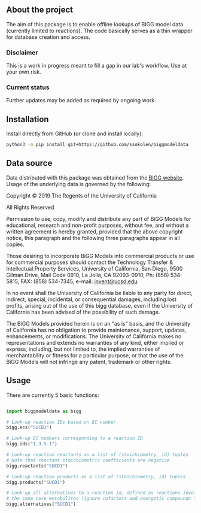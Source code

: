 ## About the project

The aim of this package is to enable offline lookups of BIGG model data (currently limited to reactions). The code basically serves as a thin wrapper for database creation and access.

### Disclaimer
This is a work in progress meant to fill a gap in our lab's workflow. Use at your own risk.

### Current status
Further updates may be added as required by ongoing work.

## Installation

Install directly from GitHub (or clone and install locally):

```sh
python3 -m pip install git+https://github.com/ssokolen/biggmodeldata
```
## Data source

Data distributed with this package was obtained from the [BIGG website]. Usage of the underlying data is governed by the following:

[BIGG website]: https://ccv-cvc.ca/indexresearcher-eng.frm


Copyright © 2019 The Regents of the University of California

All Rights Reserved

Permission to use, copy, modify and distribute any part of BiGG Models for educational, research and non-profit purposes, without fee, and without a written agreement is hereby granted, provided that the above copyright notice, this paragraph and the following three paragraphs appear in all copies.

Those desiring to incorporate BiGG Models into commercial products or use for commercial purposes should contact the Technology Transfer & Intellectual Property Services, University of California, San Diego, 9500 Gilman Drive, Mail Code 0910, La Jolla, CA 92093-0910, Ph: (858) 534-5815, FAX: (858) 534-7345, e-mail: invent@ucsd.edu.

In no event shall the University of California be liable to any party for direct, indirect, special, incidental, or consequential damages, including lost profits, arising out of the use of this bigg database, even if the University of California has been advised of the possibility of such damage.

The BiGG Models provided herein is on an "as is" basis, and the University of California has no obligation to provide maintenance, support, updates, enhancements, or modifications. The University of California makes no representations and extends no warranties of any kind, either implied or express, including, but not limited to, the implied warranties of merchantability or fitness for a particular purpose, or that the use of the BiGG Models will not infringe any patent, trademark or other rights.

## Usage

There are currently 5 basic functions:

```python

import biggmodeldata as bigg

# Look-up reaction IDs based on EC number
bigg.ecs("SUCD1")

# Look-up EC numbers corresponding to a reaction ID
bigg.ids("1.3.5.1")

# Look-up reaction reactants as a list of (stoichiometry, id) tuples
# Note that reactant stoichiometric coefficients are negative
bigg.reactants("SUCD1")

# Look-up reaction products as a list of (stoichiometry, id) tuples
bigg.products("SUCD1")

# Look-up all alternatives to a reaction id, defined as reactions involving
# the same core metabolites (ignore cofactors and energetic compounds like ATP)
bigg.alternatives("SUCD1")
```
